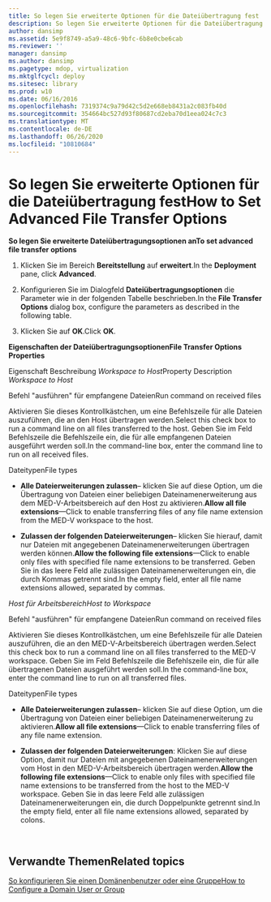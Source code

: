 ```yaml
---
title: So legen Sie erweiterte Optionen für die Dateiübertragung fest
description: So legen Sie erweiterte Optionen für die Dateiübertragung fest
author: dansimp
ms.assetid: 5e9f8749-a5a9-48c6-9bfc-6b8e0cbe6cab
ms.reviewer: ''
manager: dansimp
ms.author: dansimp
ms.pagetype: mdop, virtualization
ms.mktglfcycl: deploy
ms.sitesec: library
ms.prod: w10
ms.date: 06/16/2016
ms.openlocfilehash: 7319374c9a79d42c5d2e668eb8431a2c083fb40d
ms.sourcegitcommit: 354664bc527d93f80687cd2eba70d1eea024c7c3
ms.translationtype: MT
ms.contentlocale: de-DE
ms.lasthandoff: 06/26/2020
ms.locfileid: "10810684"
---
```

# <span data-ttu-id="0a2e4-103">So legen Sie erweiterte Optionen für die Dateiübertragung fest</span><span class="sxs-lookup"><span data-stu-id="0a2e4-103">How to Set Advanced File Transfer Options</span></span>


**<span data-ttu-id="0a2e4-104">So legen Sie erweiterte Dateiübertragungsoptionen an</span><span class="sxs-lookup"><span data-stu-id="0a2e4-104">To set advanced file transfer options</span></span>**

1.  <span data-ttu-id="0a2e4-105">Klicken Sie im Bereich **Bereitstellung** auf **erweitert**.</span><span class="sxs-lookup"><span data-stu-id="0a2e4-105">In the **Deployment** pane, click **Advanced**.</span></span>

2.  <span data-ttu-id="0a2e4-106">Konfigurieren Sie im Dialogfeld **Dateiübertragungsoptionen** die Parameter wie in der folgenden Tabelle beschrieben.</span><span class="sxs-lookup"><span data-stu-id="0a2e4-106">In the **File Transfer Options** dialog box, configure the parameters as described in the following table.</span></span>

3.  <span data-ttu-id="0a2e4-107">Klicken Sie auf **OK**.</span><span class="sxs-lookup"><span data-stu-id="0a2e4-107">Click **OK**.</span></span>

**<span data-ttu-id="0a2e4-108">Eigenschaften der Dateiübertragungsoptionen</span><span class="sxs-lookup"><span data-stu-id="0a2e4-108">File Transfer Options Properties</span></span>**

<span data-ttu-id="0a2e4-109">Eigenschaft Beschreibung *Workspace to Host*</span><span class="sxs-lookup"><span data-stu-id="0a2e4-109">Property Description *Workspace to Host*</span></span>

<span data-ttu-id="0a2e4-110">Befehl "ausführen" für empfangene Dateien</span><span class="sxs-lookup"><span data-stu-id="0a2e4-110">Run command on received files</span></span>

<span data-ttu-id="0a2e4-111">Aktivieren Sie dieses Kontrollkästchen, um eine Befehlszeile für alle Dateien auszuführen, die an den Host übertragen werden.</span><span class="sxs-lookup"><span data-stu-id="0a2e4-111">Select this check box to run a command line on all files transferred to the host.</span></span> <span data-ttu-id="0a2e4-112">Geben Sie im Feld Befehlszeile die Befehlszeile ein, die für alle empfangenen Dateien ausgeführt werden soll.</span><span class="sxs-lookup"><span data-stu-id="0a2e4-112">In the command-line box, enter the command line to run on all received files.</span></span>

<span data-ttu-id="0a2e4-113">Dateitypen</span><span class="sxs-lookup"><span data-stu-id="0a2e4-113">File types</span></span>

-   <span data-ttu-id="0a2e4-114">**Alle Dateierweiterungen zulassen**– klicken Sie auf diese Option, um die Übertragung von Dateien einer beliebigen Dateinamenerweiterung aus dem MED-V-Arbeitsbereich auf den Host zu aktivieren.</span><span class="sxs-lookup"><span data-stu-id="0a2e4-114">**Allow all file extensions**—Click to enable transferring files of any file name extension from the MED-V workspace to the host.</span></span>

-   <span data-ttu-id="0a2e4-115">**Zulassen der folgenden Dateierweiterungen**– klicken Sie hierauf, damit nur Dateien mit angegebenen Dateinamenerweiterungen übertragen werden können.</span><span class="sxs-lookup"><span data-stu-id="0a2e4-115">**Allow the following file extensions**—Click to enable only files with specified file name extensions to be transferred.</span></span> <span data-ttu-id="0a2e4-116">Geben Sie in das leere Feld alle zulässigen Dateinamenerweiterungen ein, die durch Kommas getrennt sind.</span><span class="sxs-lookup"><span data-stu-id="0a2e4-116">In the empty field, enter all file name extensions allowed, separated by commas.</span></span>

*<span data-ttu-id="0a2e4-117">Host für Arbeitsbereich</span><span class="sxs-lookup"><span data-stu-id="0a2e4-117">Host to Workspace</span></span>*

<span data-ttu-id="0a2e4-118">Befehl "ausführen" für empfangene Dateien</span><span class="sxs-lookup"><span data-stu-id="0a2e4-118">Run command on received files</span></span>

<span data-ttu-id="0a2e4-119">Aktivieren Sie dieses Kontrollkästchen, um eine Befehlszeile für alle Dateien auszuführen, die an den MED-V-Arbeitsbereich übertragen werden.</span><span class="sxs-lookup"><span data-stu-id="0a2e4-119">Select this check box to run a command line on all files transferred to the MED-V workspace.</span></span> <span data-ttu-id="0a2e4-120">Geben Sie im Feld Befehlszeile die Befehlszeile ein, die für alle übertragenen Dateien ausgeführt werden soll.</span><span class="sxs-lookup"><span data-stu-id="0a2e4-120">In the command-line box, enter the command line to run on all transferred files.</span></span>

<span data-ttu-id="0a2e4-121">Dateitypen</span><span class="sxs-lookup"><span data-stu-id="0a2e4-121">File types</span></span>

-   <span data-ttu-id="0a2e4-122">**Alle Dateierweiterungen zulassen**– klicken Sie auf diese Option, um die Übertragung von Dateien einer beliebigen Dateinamenerweiterung zu aktivieren.</span><span class="sxs-lookup"><span data-stu-id="0a2e4-122">**Allow all file extensions**—Click to enable transferring files of any file name extension.</span></span>

-   <span data-ttu-id="0a2e4-123">**Zulassen der folgenden Dateierweiterungen**: Klicken Sie auf diese Option, damit nur Dateien mit angegebenen Dateinamenerweiterungen vom Host in den MED-V-Arbeitsbereich übertragen werden.</span><span class="sxs-lookup"><span data-stu-id="0a2e4-123">**Allow the following file extensions**—Click to enable only files with specified file name extensions to be transferred from the host to the MED-V workspace.</span></span> <span data-ttu-id="0a2e4-124">Geben Sie in das leere Feld alle zulässigen Dateinamenerweiterungen ein, die durch Doppelpunkte getrennt sind.</span><span class="sxs-lookup"><span data-stu-id="0a2e4-124">In the empty field, enter all file name extensions allowed, separated by colons.</span></span>

 

## <span data-ttu-id="0a2e4-125">Verwandte Themen</span><span class="sxs-lookup"><span data-stu-id="0a2e4-125">Related topics</span></span>


[<span data-ttu-id="0a2e4-126">So konfigurieren Sie einen Domänenbenutzer oder eine Gruppe</span><span class="sxs-lookup"><span data-stu-id="0a2e4-126">How to Configure a Domain User or Group</span></span>](how-to-configure-a-domain-user-or-groupmedvv2.md)

 

 





